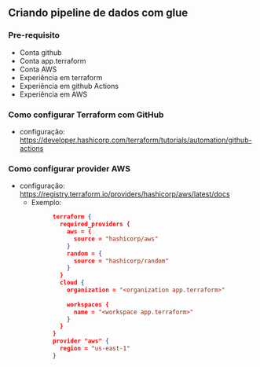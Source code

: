 ## Criando pipeline de dados com glue

### Pre-requisito

* Conta github
* Conta app.terraform
* Conta AWS
* Experiência em terraform
* Experiência em github Actions
* Experiência em AWS

### Como configurar Terraform com GitHub

* configuração: https://developer.hashicorp.com/terraform/tutorials/automation/github-actions

### Como configurar provider AWS

* configuração: https://registry.terraform.io/providers/hashicorp/aws/latest/docs
    * Exemplo:
      ```json 
            terraform {
              required_providers {
                aws = {
                  source = "hashicorp/aws"
                }
                random = {
                  source = "hashicorp/random"
                }
              }
              cloud {
                organization = "<organization app.terraform>"
            
                workspaces {
                  name = "<workspace app.terraform>"
                }
              }
            }
            provider "aws" {
              region = "us-east-1"
            }
      ```

